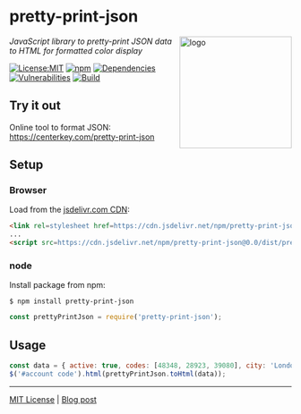 # pretty-print-json
<img src=https://centerkey.com/graphics/center-key-logo.svg align=right width=200 alt=logo>

_JavaScript library to pretty-print JSON data to HTML for formatted color display_

[![License:MIT](https://img.shields.io/badge/License-MIT-blue.svg)](https://github.com/center-key/pretty-print-json/blob/master/LICENSE.txt)
[![npm](https://img.shields.io/npm/v/pretty-print-json.svg)](https://www.npmjs.com/package/pretty-print-json)
[![Dependencies](https://david-dm.org/center-key/pretty-print-json/status.svg)](https://david-dm.org/center-key/pretty-print-json)
[![Vulnerabilities](https://snyk.io/test/github/center-key/pretty-print-json/badge.svg)](https://snyk.io/test/github/center-key/pretty-print-json)
[![Build](https://travis-ci.org/center-key/pretty-print-json.svg)](https://travis-ci.org/center-key/pretty-print-json)

## Try it out
Online tool to format JSON:<br>
https://centerkey.com/pretty-print-json

## Setup
### Browser
Load from the [jsdelivr.com CDN](https://www.jsdelivr.com/package/npm/pretty-print-json):
```html
<link rel=stylesheet href=https://cdn.jsdelivr.net/npm/pretty-print-json@0.0/dist/pretty-print-json.css>
...
<script src=https://cdn.jsdelivr.net/npm/pretty-print-json@0.0/dist/pretty-print-json.min.js></script>
```
### node
Install package from npm:
```shell
$ npm install pretty-print-json
```
```javascript
const prettyPrintJson = require('pretty-print-json');
```

## Usage
```javascript
const data = { active: true, codes: [48348, 28923, 39080], city: 'London' };
$('#account code').html(prettyPrintJson.toHtml(data));
```

---
[MIT License](LICENSE.txt) | [Blog post](https://blog.centerkey.com/2013/05/javascript-colorized-pretty-print-json.html)
